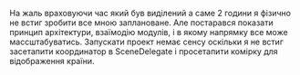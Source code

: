 На жаль враховуючи час який був виділений а саме 2 години я фізично не встиг зробити все мною заплановане. Але постарався показати принцип архітектури, взаїмодію модулів, і в якому напрямку все може массштабуватись. Запускати проект немає сенсу оскільки я не встиг засетапити координатор в SceneDelegate і просетапити комірку для відображення країни. 
